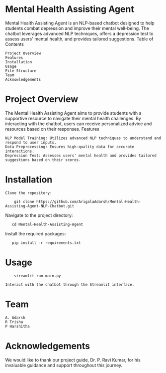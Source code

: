 # Mental Health Assisting Agent

Mental Health Assisting Agent is an NLP-based chatbot designed to help students combat depression and improve their mental well-being. The chatbot leverages advanced NLP techniques, offers a depression test to assess users' mental health, and provides tailored suggestions.
Table of Contents

    Project Overview
    Features
    Installation
    Usage
    File Structure
    Team
    Acknowledgements

# Project Overview

The Mental Health Assisting Agent aims to provide students with a supportive resource to navigate their mental health challenges. By interacting with the chatbot, users can receive personalized advice and resources based on their responses.
Features

    NLP Model Training: Utilizes advanced NLP techniques to understand and respond to user inputs.
    Data Preprocessing: Ensures high-quality data for accurate interactions.
    Depression Test: Assesses users' mental health and provides tailored suggestions based on their scores.

# Installation

    Clone the repository:

 
```
    git clone https://github.com/ArigalaAdarsh/Mental-Health-Assisting-Agent-NLP-Chatbot.git
```
Navigate to the project directory:

 ```
    cd Mental-Health-Assisting-Agent
```
Install the required packages:

 ```
    pip install -r requirements.txt
```
# Usage

 
```
    streamlit run main.py
```
    Interact with the chatbot through the Streamlit interface.
 
# Team

    A. Adarsh
    R Trisha
    P Harshitha

# Acknowledgements

We would like to thank our project guide, Dr. P. Ravi Kumar, for his invaluable guidance and support throughout this journey.
